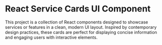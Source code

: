 # React Service Cards UI Component
This project is a collection of React components designed to showcase services or features in a clean, modern UI layout. Inspired by contemporary design practices, these cards are perfect for displaying concise information and engaging users with interactive elements.
